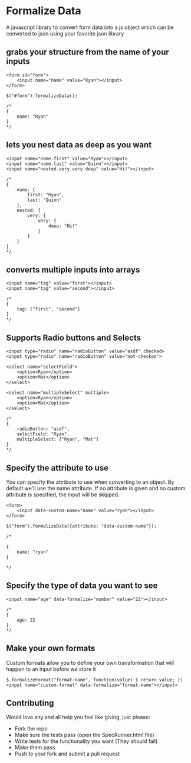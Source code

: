 # Formalize Data
A javascript library to convert form data into a js object which can be converted to json using your favorite json library

## grabs your structure from the name of your inputs
```
<form id="form">
	<input name="name" value="Ryan"></input>
</form>

$("#form").formalizeData();

/*
{
	name: "Ryan"
}
*/
```

## lets you nest data as deep as you want
```
<input name="name.first" value="Ryan"></input>
<input name="name.last" value="Quinn"></input>
<input name="nested.very.very.deep" value="Hi!"></input>

/*
{
	name: {
		first: "Ryan",
		last: "Quinn"
	},
	nested: {
		very: {
			very: {
				deep: "Hi!"
			}
		}
	}
}
*/
```

## converts multiple inputs into arrays
```
<input name="tag" value="first"></input>
<input name="tag" value="second"></input>

/*
{
	tag: ["first", "second"]
}
*/
```

## Supports Radio buttons and Selects
```
<input type="radio" name="radioButton" value="asdf" checked>
<input type="radio" name="radioButton" value="not-checked">

<select name="selectField">
	<option>Ryan</option>
	<option>Mat</option>
</select>

<select name="multipleSelect" multiple>
	<option>Ryan</option>
	<option>Mat</option>
</select>

/*
{
	radioButton: "asdf",
	selectField: "Ryan",
	multipleSelect: ["Ryan", "Mat"]
}
*/
```

## Specify the attribute to use
You can specify the attribute to use when converting to an object.  By default we'll use the name attribute.
If no attribute is given and no custom attribute is specified, the input will be skipped.
```
<form>
	<input data-custom-name="name" value="ryan"></input>
</form>

$("form").formalizeData({attribute: "data-custom-name"});

/*

{
	name: "ryan"
}

*/
```

## Specify the type of data you want to see
```
<input name="age" data-formalize="number" value="22"></input>

/*
{
	age: 22
}
*/
```

## Make your own formats
Custom formats allow you to define your own transformation that will happen to an input before we store it

```
$.formalizeFormat("format-name", function(value) { return value; })
<input name="custom-format" data-formalize="format-name"></input>
```

## Contributing
Would love any and all help you feel like giving, just please:

 - Fork the repo
 - Make sure the tests pass (open the SpecRunner.html file)
 - Write tests for the functionality you want (They should fail)
 - Make them pass
 - Push to your fork and submit a pull request